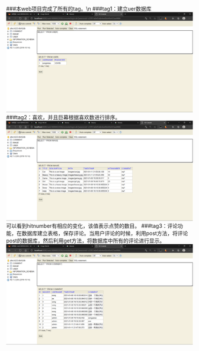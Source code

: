 ###本web项目完成了所有的tag。\n
###tag1：建立uer数据库![avatar](picture/user.png)<br>
###tag2：喜欢，并且巨幕根据喜欢数进行排序。<br>
![avatar](picture/tag2.png)<br>
可以看到hitnumber有相应的变化，该值表示点赞的数目。
###tag3：评论功能，在数据库建立表格，保存评论。当用户评论的时候，利用post方法，将评论post的数据库，然后利用get方法，将数据库中所有的评论进行显示。
![avatar](picture/console.png)<br>
  